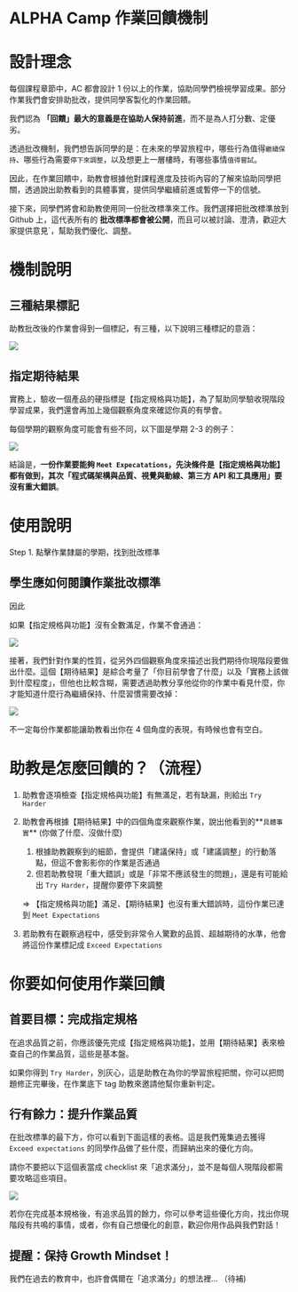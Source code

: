 # ALPHA Camp 作業回饋機制

# 設計理念

每個課程章節中，AC 都會設計 1 份以上的作業，協助同學們檢視學習成果。部分作業我們會安排助批改，提供同學客製化的作業回饋。

我們認為 **「回饋」最大的意義是在協助人保持前進**，而不是為人打分數、定優劣。

透過批改機制，我們想告訴同學的是：在未來的學習旅程中，哪些行為值得`繼續保持`、哪些行為需要`停下來調整`，以及想更上一層樓時，有哪些事情`值得嘗試`。

因此，在作業回饋中，助教會根據他對課程進度及技術內容的了解來協助同學把關，透過說出助教看到的具體事實，提供同學繼續前進或暫停一下的信號。

接下來，同學們將會和助教使用同一份批改標準來工作。我們選擇把批改標準放到 Github 上，這代表所有的 **批改標準都會被公開**，而且可以被討論、澄清，歡迎大家提供意見`，幫助我們優化、調整。

# 機制說明

## 三種結果標記

助教批改後的作業會得到一個標記，有三種，以下說明三種標記的意涵：

![](https://assets-lighthouse.alphacamp.co/uploads/image/file/15653/___2021-05-11___5.55.31.png)



## 指定期待結果 

實務上，驗收一個產品的硬指標是【指定規格與功能】，為了幫助同學驗收現階段學習成果，我們還會再加上幾個觀察角度來確認你真的有學會。

每個學期的觀察角度可能會有些不同，以下圖是學期 2-3 的例子：

![](https://assets-lighthouse.alphacamp.co/uploads/image/file/15650/___2021-05-11___3.43.23.png)

 結論是，**一份作業要能夠 `Meet Expecatations`，先決條件是【指定規格與功能】都有做到，其次「程式碼架構與品質、視覺與動線、第三方 API 和工具應用」要沒有重大錯誤**。

# 使用說明

Step 1. 點擊作業隸屬的學期，找到批改標準


## 學生應如何閱讀作業批改標準

因此

如果【指定規格與功能】沒有全數滿足，作業不會通過：

![](https://i.imgur.com/qwsxXMo.png)

接著，我們針對作業的性質，從另外四個觀察角度來描述出我們期待你現階段要做出什麼。這個【期待結果】是綜合考量了「你目前學會了什麼」以及「實務上該做到什麼程度」，但他也比較含糊，需要透過助教分享他從你的作業中看見什麼，你才能知道什麼行為繼續保持、什麼習慣需要改掉：

![](https://i.imgur.com/CTlkhOB.png)

不一定每份作業都能讓助教看出你在 4 個角度的表現，有時候也會有空白。

# 助教是怎麼回饋的？（流程）

1. 助教會逐項檢查【指定規格與功能】有無滿足，若有缺漏，則給出 `Try Harder`
2. 助教會再根據【期待結果】中的四個角度來觀察作業，說出他看到的**`具體事實`** (你做了什麼、沒做什麼)
    1. 根據助教觀察到的細節，會提供「建議保持」或「建議調整」的行動落點，但這不會影影你的作業是否通過
    2. 但若助教發現「重大錯誤」或是「非常不應該發生的問題」，還是有可能給出 `Try Harder`，提醒你要停下來調整

    ⇒ 【指定規格與功能】滿足、【期待結果】也沒有重大錯誤時，這份作業已達到 `Meet Expectations` 

3. 若助教有在觀察過程中，感受到非常令人驚歎的品質、超越期待的水準，他會將這份作業標記成 `Exceed Expectations` 

# 你要如何使用作業回饋

## 首要目標：完成指定規格

在追求品質之前，你應該優先完成【指定規格與功能】，並用【期待結果】表來檢查自己的作業品質，這些是基本盤。

如果你得到 `Try Harder`，別灰心，這是助教在為你的學習旅程把關，你可以把問題修正完畢後，在作業底下 tag 助教來邀請他幫你重新判定。

## 行有餘力：提升作業品質

在批改標準的最下方，你可以看到下面這樣的表格。這是我們蒐集過去獲得 `Exceed expectations` 的同學作品做了些什麼，而歸納出來的優化方向。

請你不要把以下這個表當成 checklist 來「追求滿分」，並不是每個人現階段都需要攻略這些項目。

![](https://i.imgur.com/t6GrTST.png)

若你在完成基本規格後，有追求品質的餘力，你可以參考這些優化方向，找出你現階段有共鳴的事情，或者，你有自己想優化的創意，歡迎你用作品與我們對話！

## 提醒：保持 Growth Mindset！

我們在過去的教育中，也許會偶爾在「追求滿分」的想法裡... （待補)
